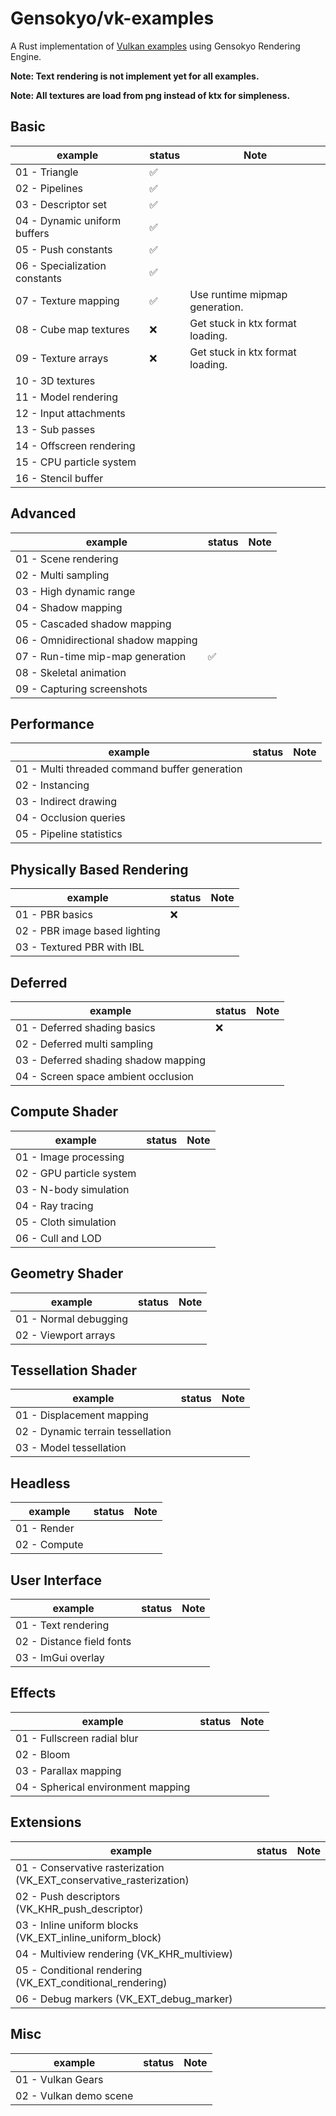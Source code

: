 # Gensokyo/vk-examples

A Rust implementation of [Vulkan examples](https://github.com/SaschaWillems/Vulkan) using Gensokyo Rendering Engine.

**Note: Text rendering is not implement yet for all examples.**

**Note: All textures are load from png instead of ktx for simpleness.**

## Basic

| example                       | status | Note                      |
| ----------------------------- | ------ | ------------------------- |
| 01 - Triangle                 | ✅      |                           |
| 02 - Pipelines                | ✅      |                           |
| 03 - Descriptor set           | ✅      |                           |
| 04 - Dynamic uniform buffers  | ✅      |                           |
| 05 - Push constants           | ✅      |                           |
| 06 - Specialization constants | ✅      |                           |
| 07 - Texture mapping          | ✅️      | Use runtime mipmap generation. |
| 08 - Cube map textures        | ❌ | Get stuck in ktx format loading. |
| 09 - Texture arrays           | ❌ | Get stuck in ktx format loading. |
| 10 - 3D textures              |        |                           |
| 11 - Model rendering          |        |                           |
| 12 - Input attachments        |        |                           |
| 13 - Sub passes               |        |                           |
| 14 - Offscreen rendering      |        |                           |
| 15 - CPU particle system      |        |                           |
| 16 - Stencil buffer           |        |                           |



## Advanced

| example                             | status | Note |
| ----------------------------------- | ------ | ---- |
| 01 - Scene rendering                |        |      |
| 02 - Multi sampling                 |        |      |
| 03 - High dynamic range             |        |      |
| 04 - Shadow mapping                 |        |      |
| 05 - Cascaded shadow mapping        |        |      |
| 06 - Omnidirectional shadow mapping |        |      |
| 07 - Run-time mip-map generation    | ✅️      |      |
| 08 - Skeletal animation             |        |      |
| 09 - Capturing screenshots          |        |      |



## Performance

| example                                       | status | Note |
| --------------------------------------------- | ------ | ---- |
| 01 - Multi threaded command buffer generation |        |      |
| 02 - Instancing                               |        |      |
| 03 - Indirect drawing                         |        |      |
| 04 - Occlusion queries                        |        |      |
| 05 - Pipeline statistics                      |        |      |



## Physically Based Rendering

| example                       | status | Note |
| ----------------------------- | ------ | ---- |
| 01 - PBR basics               | ❌     |      |
| 02 - PBR image based lighting |        |      |
| 03 - Textured PBR with IBL    |        |      |



## Deferred

| example                              | status | Note |
| ------------------------------------ | ------ | ---- |
| 01 - Deferred shading basics         | ❌      |      |
| 02 - Deferred multi sampling         |        |      |
| 03 - Deferred shading shadow mapping |        |      |
| 04 - Screen space ambient occlusion  |        |      |



## Compute Shader

| example                  | status | Note |
| ------------------------ | ------ | ---- |
| 01 - Image processing    |        |      |
| 02 - GPU particle system |        |      |
| 03 - N-body simulation   |        |      |
| 04 - Ray tracing         |        |      |
| 05 - Cloth simulation    |        |      |
| 06 - Cull and LOD        |        |      |



## Geometry Shader

| example               | status | Note |
| --------------------- | ------ | ---- |
| 01 - Normal debugging |        |      |
| 02 - Viewport arrays  |        |      |



## Tessellation Shader

| example                           | status | Note |
| --------------------------------- | ------ | ---- |
| 01 - Displacement mapping         |        |      |
| 02 - Dynamic terrain tessellation |        |      |
| 03 - Model tessellation           |        |      |



## Headless

| example      | status | Note |
| ------------ | ------ | ---- |
| 01 - Render  |        |      |
| 02 - Compute |        |      |



## User Interface

| example                   | status | Note |
| ------------------------- | ------ | ---- |
| 01 - Text rendering       |        |      |
| 02 - Distance field fonts |        |      |
| 03 - ImGui overlay        |        |      |



## Effects

| example                            | status | Note |
| ---------------------------------- | ------ | ---- |
| 01 - Fullscreen radial blur        |        |      |
| 02 - Bloom                         |        |      |
| 03 - Parallax mapping              |        |      |
| 04 - Spherical environment mapping |        |      |



## Extensions

| example                                                      | status | Note |
| ------------------------------------------------------------ | ------ | ---- |
| 01 - Conservative rasterization (VK_EXT_conservative_rasterization) |        |      |
| 02 - Push descriptors (VK_KHR_push_descriptor)               |        |      |
| 03 - Inline uniform blocks (VK_EXT_inline_uniform_block)     |        |      |
| 04 - Multiview rendering (VK_KHR_multiview)                  |        |      |
| 05 - Conditional rendering (VK_EXT_conditional_rendering)    |        |      |
| 06 - Debug markers (VK_EXT_debug_marker)                     |        |      |



## Misc

| example                | status | Note |
| ---------------------- | ------ | ---- |
| 01 - Vulkan Gears      |        |      |
| 02 - Vulkan demo scene |        |      |


